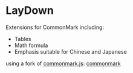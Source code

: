 # LayDown

Extensions for CommonMark including:
  - Tables
  - Math formula
  - Emphasis suitable for Chinese and Japanese


using a fork of [commonmark.js](https://github.com/commonmark/commonmark.js): [commonmark](https://github.com/BillStark001/commonmark)